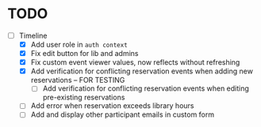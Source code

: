 # TODO
- [ ] Timeline
  - [x] Add user role in `auth context`
  - [x] Fix edit button for lib and admins
  - [x] Fix custom event viewer values, now reflects without refreshing
  - [x] Add verification for conflicting reservation events when adding new reservations – FOR TESTING
    - [ ] Add verification for conflicting reservation events when editing pre-existing reservations
  - [ ] Add error when reservation exceeds library hours
  - [ ] Add and display other participant emails in custom form